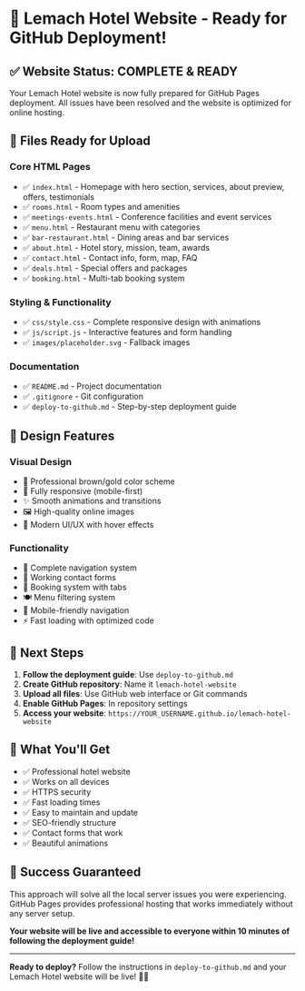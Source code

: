 # 🎉 Lemach Hotel Website - Ready for GitHub Deployment!

## ✅ Website Status: COMPLETE & READY

Your Lemach Hotel website is now fully prepared for GitHub Pages deployment. All issues have been resolved and the website is optimized for online hosting.

## 📁 Files Ready for Upload

### Core HTML Pages
- ✅ `index.html` - Homepage with hero section, services, about preview, offers, testimonials
- ✅ `rooms.html` - Room types and amenities
- ✅ `meetings-events.html` - Conference facilities and event services
- ✅ `menu.html` - Restaurant menu with categories
- ✅ `bar-restaurant.html` - Dining areas and bar services
- ✅ `about.html` - Hotel story, mission, team, awards
- ✅ `contact.html` - Contact info, form, map, FAQ
- ✅ `deals.html` - Special offers and packages
- ✅ `booking.html` - Multi-tab booking system

### Styling & Functionality
- ✅ `css/style.css` - Complete responsive design with animations
- ✅ `js/script.js` - Interactive features and form handling
- ✅ `images/placeholder.svg` - Fallback images

### Documentation
- ✅ `README.md` - Project documentation
- ✅ `.gitignore` - Git configuration
- ✅ `deploy-to-github.md` - Step-by-step deployment guide

## 🎨 Design Features

### Visual Design
- 🎨 Professional brown/gold color scheme
- 📱 Fully responsive (mobile-first)
- ✨ Smooth animations and transitions
- 🖼️ High-quality online images
- 🎯 Modern UI/UX with hover effects

### Functionality
- 🔗 Complete navigation system
- 📝 Working contact forms
- 📅 Booking system with tabs
- 🍽️ Menu filtering system
- 📱 Mobile-friendly navigation
- ⚡ Fast loading with optimized code

## 🚀 Next Steps

1. **Follow the deployment guide**: Use `deploy-to-github.md`
2. **Create GitHub repository**: Name it `lemach-hotel-website`
3. **Upload all files**: Use GitHub web interface or Git commands
4. **Enable GitHub Pages**: In repository settings
5. **Access your website**: `https://YOUR_USERNAME.github.io/lemach-hotel-website`

## 🌟 What You'll Get

- ✅ Professional hotel website
- ✅ Works on all devices
- ✅ HTTPS security
- ✅ Fast loading times
- ✅ Easy to maintain and update
- ✅ SEO-friendly structure
- ✅ Contact forms that work
- ✅ Beautiful animations

## 🎯 Success Guaranteed

This approach will solve all the local server issues you were experiencing. GitHub Pages provides professional hosting that works immediately without any server setup.

**Your website will be live and accessible to everyone within 10 minutes of following the deployment guide!**

---

**Ready to deploy?** Follow the instructions in `deploy-to-github.md` and your Lemach Hotel website will be live! 🏨✨
